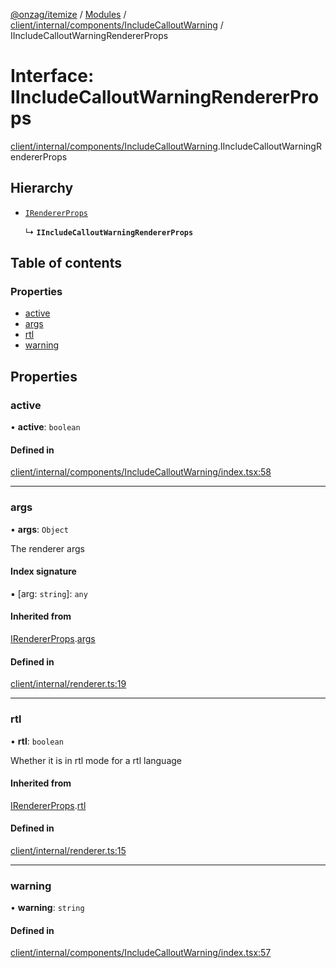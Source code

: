 [@onzag/itemize](../README.md) / [Modules](../modules.md) / [client/internal/components/IncludeCalloutWarning](../modules/client_internal_components_IncludeCalloutWarning.md) / IIncludeCalloutWarningRendererProps

# Interface: IIncludeCalloutWarningRendererProps

[client/internal/components/IncludeCalloutWarning](../modules/client_internal_components_IncludeCalloutWarning.md).IIncludeCalloutWarningRendererProps

## Hierarchy

- [`IRendererProps`](client_internal_renderer.IRendererProps.md)

  ↳ **`IIncludeCalloutWarningRendererProps`**

## Table of contents

### Properties

- [active](client_internal_components_IncludeCalloutWarning.IIncludeCalloutWarningRendererProps.md#active)
- [args](client_internal_components_IncludeCalloutWarning.IIncludeCalloutWarningRendererProps.md#args)
- [rtl](client_internal_components_IncludeCalloutWarning.IIncludeCalloutWarningRendererProps.md#rtl)
- [warning](client_internal_components_IncludeCalloutWarning.IIncludeCalloutWarningRendererProps.md#warning)

## Properties

### active

• **active**: `boolean`

#### Defined in

[client/internal/components/IncludeCalloutWarning/index.tsx:58](https://github.com/onzag/itemize/blob/f2db74a5/client/internal/components/IncludeCalloutWarning/index.tsx#L58)

___

### args

• **args**: `Object`

The renderer args

#### Index signature

▪ [arg: `string`]: `any`

#### Inherited from

[IRendererProps](client_internal_renderer.IRendererProps.md).[args](client_internal_renderer.IRendererProps.md#args)

#### Defined in

[client/internal/renderer.ts:19](https://github.com/onzag/itemize/blob/f2db74a5/client/internal/renderer.ts#L19)

___

### rtl

• **rtl**: `boolean`

Whether it is in rtl mode for a rtl language

#### Inherited from

[IRendererProps](client_internal_renderer.IRendererProps.md).[rtl](client_internal_renderer.IRendererProps.md#rtl)

#### Defined in

[client/internal/renderer.ts:15](https://github.com/onzag/itemize/blob/f2db74a5/client/internal/renderer.ts#L15)

___

### warning

• **warning**: `string`

#### Defined in

[client/internal/components/IncludeCalloutWarning/index.tsx:57](https://github.com/onzag/itemize/blob/f2db74a5/client/internal/components/IncludeCalloutWarning/index.tsx#L57)
